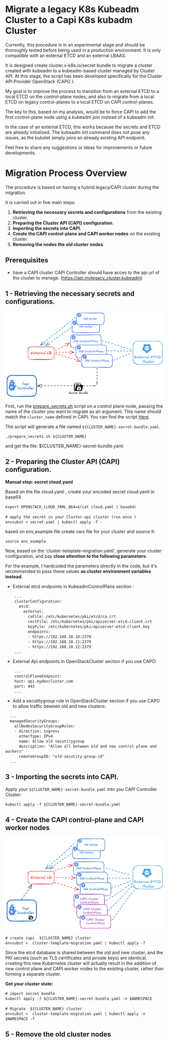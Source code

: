 # Migrate a legacy K8s Kubeadm Cluster to a Capi K8s kubadm Cluster 

Currently, this procedure is in an experimental stage and should be thoroughly tested before being used in a production environment.
It is only compatible with an external ETCD and an external LBAAS.

It is designed create cluster.x-k8s.io/secret bundle to migrate a cluster created with kubeadm to a kubeadm-based cluster managed by Cluster API.
At this stage, the script has been developed specifically for the Cluster API Provider OpenStack (CAPO ).

My goal is to improve the process to transition from an external ETCD to a local ETCD on the control-plane nodes, and also to migrate from a local ETCD on legacy control-planes to a local ETCD on CAPI control-planes.

The key to this, based on my analysis, would be to force CAPI to add the first control-plane node using a kubeadm join instead of a kubeadm init.

In the case of an external ETCD, this works because the secrets and ETCD are already initialized. The kubeadm init command does not pose any issues, as the kubelet simply joins an already existing API endpoint.

Feel free to share any suggestions or ideas for improvements or future developments.


# Migration Process Overview

The procedure is based on having a hybrid legacy/CAPI cluster during the migration.

It is carried out in five main steps:

1. **Retrieving the necessary secrets and configurations** from the existing cluster.
2. **Preparing the Cluster API (CAPI) configuration**.
3. **Importing the secrets into CAPI**.
4. **Create the CAPI control-plane and CAPI worker nodes** on the existing cluster.
5. **Removing the nodes the old cluster nodes**.


## Prerequisites

- have a CAPI cluster CAPI Controller should have acces to the api url of the cluster to manage. (https://api.mylegacy_cluster.kubeadm)


## 1 - Retrieving the necessary secrets and configurations.

![](img/capi-secret.png)

First, run the [prepare_secrets.sh](https://github.com/jfpucheu/devops-notes/blob/main/src/capi/prepare_secrets.sh) script on a control plane node, passing the name of the cluster you want to migrate as an argument. This name should match the `cluster_name` defined in CAPI.
You can find the script [Here](https://github.com/jfpucheu/devops-notes/blob/main/src/capi/prepare_secrets.sh).

The script will generate a file named `${CLUSTER_NAME}-secret-bundle.yaml`.

```
./prepare_secrets.sh ${CLUSTER_NAME}
```

and get the file:  ${CLUSTER_NAME}-secret-bundle.yaml

## 2 - Preparing the Cluster API (CAPI) configuration.

**Manual step: secret cloud.yaml**

Based on the file cloud.yaml , create your encoded secret cloud.yaml in base64.

```
export OPENSTACK_CLOUD_YAML_B64=$(cat cloud.yaml | base64)

# apply the secret in your Cluster-api cluster (run once )
envsubst < secret.yaml | kubectl apply -f -
```

based on env_example file create vars file for your cluster and source it:

```
source env_example
```

Now, based on the 'cluster-template-migration.yaml', generate your cluster configuration, and pay **close attention to the following parameters**:

For the example, I hardcoded the parameters directly in the code, but it's recommended to pass these values **as cluster environment variables instead**.

- External etcd endpoints in KubeadmControlPlane section :

```
    ...
    clusterConfiguration:
      etcd:
        external:
          caFile: /etc/kubernetes/pki/etcd/ca.crt
          certFile: /etc/kubernetes/pki/apiserver-etcd-client.crt
          keyFile: /etc/kubernetes/pki/apiserver-etcd-client.key
          endpoints:
          - https://192.168.10.10:2379
          - https://192.168.10.11:2379
          - https://192.168.10.12:2379
    ...
```


- External Api endpoints in OpenStackCluster section if you use CAPO:

```
    ...
    controlPlaneEndpoint:
    host: api.mydevcluster.com
    port: 443
    ...
```
- Add a secutitygroup rule in OpenStackCluster section if you use CAPO to allow traffic beween old and new clusters:

```
  ...
  managedSecurityGroups:
    allNodesSecurityGroupRules:
    - direction: ingress
      etherType: IPv4
      name: Allow old secutirygroup
      description: "Allow all between old and new control plane and workers"
      remoteGroupID: "old-secutity-group-id"
  ...
```

## 3 - Importing the secrets into CAPI.

Apply your  `${CLUSTER_NAME}-secret-bundle.yaml` into you CAPI Controller Cluster:
```
kubectl apply -f ${CLUSTER_NAME}-secret-bundle.yaml
```

## 4 - Create the CAPI control-plane and CAPI worker nodes

![](img/capi-cp-migration.png)

```
# create capi  ${CLUSTER_NAME} cluster
envsubst <  cluster-template-migration.yaml | kubectl apply -f
```

Since the etcd database is shared between the old and new cluster, and the PKI secrets (such as TLS certificates and private keys) are identical, creating this new Kubernetes cluster will actually result in the addition of new control plane and CAPI worker nodes to the existing cluster, rather than forming a separate cluster.

**Get your cluster state:**
```
# import secret bundle
kubectl apply -f ${CLUSTER_NAME}-secret-bundle.yaml -n $NAMESPACE

# Migrate  ${CLUSTER_NAME} cluster
envsubst <  cluster-template-migration.yaml | kubectl apply -n $NAMESPACE -f
```

## 5 - Remove the old cluster nodes
